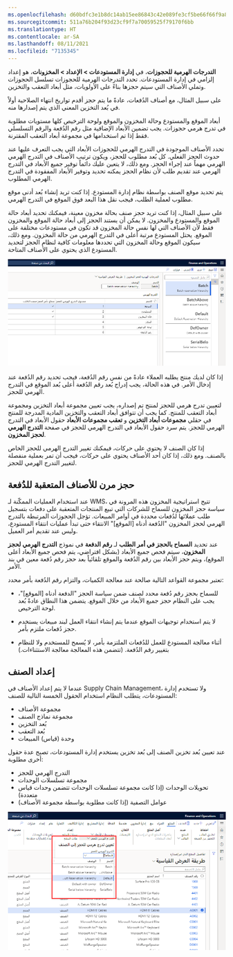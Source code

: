 ```yaml
---
ms.openlocfilehash: d60bdfc3e1b8dc14ab15ee86843c42e089fe3cf5be66f66f9a801769b1433b94
ms.sourcegitcommit: 511a76b204f93d23cf9f7a70059525f79170f6bb
ms.translationtype: HT
ms.contentlocale: ar-SA
ms.lasthandoff: 08/11/2021
ms.locfileid: "7135345"
---
```

**التدرجات الهرمية للحجوزات**، في **إدارة المستودعات > الإعداد > المخزونات**، هو إعداد إلزامي في إدارة المستودعات. تحدد التدرجات الهرمية للحجوزات تسلسل الحجوزات وتملي الأصناف التي سيتم حجزها بناءً على الأولويات، مثل أبعاد التعقب والتخزين. 

على سبيل المثال، مع أصناف الدُفعات، عادةً ما يتم حجز أقدم تواريخ انتهاء الصلاحية أولاً في بُعد التخزين المعني الذي يتم إصدارها منه.

أبعاد الموقع والمستودع وحالة المخزون والموقع ولوحة الترخيص كلها مستويات مطلوبة في تدرج هرمي حجوزات. يجب تضمين الأبعاد الإضافية مثل رقم الدُفعة والرقم التسلسلي فقط إذا تم استخدامها في مجموعة أبعاد التعقب المقترنة.

تحدد الأصناف الموجودة في التدرج الهرمي للحجوزات الأبعاد التي يجب التعرف عليها عند حدوث الحجز الفعلي. كل بُعد مطلوب للحجز، ويكون ترتيب الأصناف في التدرج الهرمي الهرمي مهماً عند إجراء الحجز. ومع ذلك، لا يتعين عليك دائماً توفير جميع الأبعاد في التدرج الهرمي عند تقديم طلب لأن نظام الحجز يمكنه تحديد وتوفير الأبعاد المفقودة في التدرج الهرمي المطلوب.

يتم تحديد موقع الصنف بواسطة نظام إدارة المستودع. إذا كنت تريد إنشاء بُعد أدنى موقع مطلوب لعملية الطلب، فيجب نقل هذا البعد فوق الموقع في التدرج الهرمي.

على سبيل المثال، إذا كنت تريد حجز صنف بحالة مخزون معينة، فيمكنك تحديد أبعاد حالة الموقع والمستودع والمخزون. لا يمكن أن يستند الحجز إلى أبعاد حالة الموقع والمخزون فقط لأن الأصناف التي لها نفس حالة المخزون قد تكون في مستودعات مختلفة على الموقع. يحتل المستودع مرتبة أعلى في التدرج الهرمي من حالة المخزون. ومع ذلك، سيكون الموقع وحالة المخزون التي تحددها معلومات كافية لنظام الحجز لتحديد المستودع الذي يحتوي على الأصناف المتاحة.

![لقطة شاشة لصفحة التدرجات الهرمية لحجوزات المخزون](../media/batch-reservation-hierarchy-ss.png)

إذا كان لديك منتج يطلبه العملاء عادةً من نفس رقم الدُفعة، فيجب تحديد رقم الدُفعة عند إدخال الأمر. في هذه الحالة، يجب إدراج بُعد رقم الدُفعة أعلى بُعد الموقع في التدرج الهرمي للحجز.

لتعيين تدرج هرمي للحجز لمنتج تم إصداره، يجب تعيين مجموعة أبعاد التخزين ومجموعة أبعاد التعقب للمنتج. كما يجب أن تتوافق أبعاد التعقب والتخزين المادية المدرجة للمنتج في حقلي **مجموعات أبعاد التخزين** و **تعقب مجموعات الأبعاد** حقول الأبعاد في التدرج الهرمي للحجز. يتم سرد حقول الأبعاد في التدرج الهرمي للحجز في صفحة **التدرج الهرمي لحجز المخزون**.

إذا كان الصنف لا يحتوي على حركات، فيمكنك تغيير التدرج الهرمي للحجز الخاص بالصنف. ومع ذلك، إذا كان أحد الأصناف يحتوي على حركات، فيجب أن تمر بعملية منفصلة لتغيير التدرج الهرمي للحجز.

## <a name="flexible-reservation-for-batch-tracked-items"></a>حجز مرن للأصناف المتعقبة للدُفعة
عند استخدام العمليات الممكّنة لـ WMS، تتيح استراتيجية المخزون هذه المرونة في سياسة حجز المخزون للسماح للشركات التي تبيع المنتجات المتعقبة على دفعات بتسجيل طلب عملائها لدُفعات محددة في أوامر المبيعات. تؤجل الحجوزات المرتبطة بالتدرج الهرمي لحجز المخزون "الدُفعة أدناه [الموقع]" الانتقاء حتى تبدأ عمليات انتقاء المستودع، وليس عند تقديم أمر العميل.

عند تحديد **السماح بالحجز في أمر الطلب** لـ **رقم الدفعة** في نموذج **التدرج الهرمي لحجز المخزون**، سيتم فحص جميع الأبعاد (بشكل افتراضي، يتم فحص جميع الأبعاد أعلى الموقع)، ويتم حجز الأبعاد بين رقم الدُفعة والموقع تلقائياً بعد حجز رقم دُفعة معين في بند الأمر.

تعتبر مجموعة القواعد التالية صالحة عند معالجة الكميات، والتزام رقم الدُفعة بأمر محدد:



- للسماح بحجز رقم دُفعة محدد لصنف ضمن سياسة الحجز "الدفعة أدناه [الموقع]"، يجب على النظام حجز جميع الأبعاد من خلال الموقع. يتضمن هذا النطاق عادةً بُعد لوحة الترخيص.



- لا يتم استخدام توجيهات الموقع عندما يتم إنشاء انتقاء العمل لبند مبيعات يستخدم حجز دُفعات ملتزم بأمر.



- أثناء معالجة المستودع للعمل للدُفعات الملتزمة بأمر، لا يُسمح للمستخدم ولا للنظام بتغيير رقم الدُفعة. (تتضمن هذه المعالجة معالجة الاستثناءات.)


## <a name="item-setup"></a>إعداد الصنف 

عندما لا يتم إعداد الأصناف في Supply Chain Management، ولا تستخدم إدارة المستودعات، يتطلب النظام استخدام الحقول الخمسة التالية للصنف:

-   مجموعة الأصناف
-   مجموعة نماذج الصنف
-   بُعد التخزين
-   بُعد التعقب
-   وحدة (قياس) المبيعات

عند تعيين بُعد تخزين الصنف إلى بُعد تخزين يستخدم إدارة المستودعات، تصبح عدة حقول أخرى مطلوبة:

-   التدرج الهرمي للحجز
-   مجموعة تسلسلات الوحدات
-   تحويلات الوحدات (إذا كانت مجموعة تسلسلات الوحدات تتضمن وحدات قياس متعددة)
-   عوامل التصفية (إذا كانت مطلوبة بواسطة مجموعة الأصناف)

![لقطة شاشة لصفحة تفاصيل المنتج الصادر مع القائمة المنسدلة للتدرج الهرمي للحجز](../media/reservation-hierarchy-2.png)
